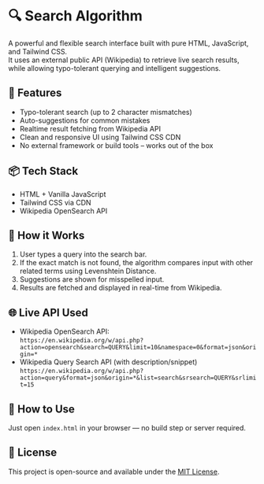# 🔍 Search Algorithm

A powerful and flexible search interface built with pure HTML, JavaScript, and Tailwind CSS.  
It uses an external public API (Wikipedia) to retrieve live search results, while allowing typo-tolerant querying and intelligent suggestions.

## 🚀 Features

- Typo-tolerant search (up to 2 character mismatches)
- Auto-suggestions for common mistakes
- Realtime result fetching from Wikipedia API
- Clean and responsive UI using Tailwind CSS CDN
- No external framework or build tools – works out of the box

## 📦 Tech Stack

- HTML + Vanilla JavaScript
- Tailwind CSS via CDN
- Wikipedia OpenSearch API

## 🧠 How it Works

1. User types a query into the search bar.
2. If the exact match is not found, the algorithm compares input with other related terms using Levenshtein Distance.
3. Suggestions are shown for misspelled input.
4. Results are fetched and displayed in real-time from Wikipedia.

## 🌐 Live API Used

- Wikipedia OpenSearch API:  
  `https://en.wikipedia.org/w/api.php?action=opensearch&search=QUERY&limit=10&namespace=0&format=json&origin=*`
- Wikipedia Query Search API (with description/snippet)
  `https://en.wikipedia.org/w/api.php?action=query&format=json&origin=*&list=search&srsearch=QUERY&srlimit=15`

## 📁 How to Use

Just open `index.html` in your browser — no build step or server required.

## 📝 License

This project is open-source and available under the [MIT License](LICENSE).